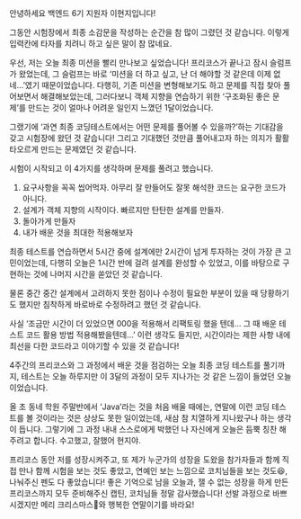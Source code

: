 안녕하세요 백엔드 6기 지원자 이현지입니다!

그동안 시험장에서 최종 소감문을 작성하는 순간을 참 많이 그렸던 것 같습니다. 이렇게 입력칸에 타자를 치려니 하고 싶은 말이 참 많네요.

우선, 저는 오늘 최종 미션을 빨리 만나보고 싶었습니다!
프리코스가 끝나고 잠시 슬럼프가 왔었는데, 그 슬럼프는 바로 ‘미션을 더 하고 싶고, 난 더 해야할 것 같은데 이제 없네…’였기 때문이었습니다. 다행히, 기존 미션을 변형해보기도 하고 문제를 직접 찾아 풀어보면서 해결해보았는데, 그러다보니 객체 지향을 연습하기 위한 ‘구조화된 좋은 문제’를 만드는 것이 얼마나 어려운 일인지 느꼈던 1달이었습니다.

그랬기에 ‘과연 최종 코딩테스트에서는 어떤 문제를 풀어볼 수 있을까?’하는 기대감을 갖고 시험장에 왔던 것 같습니다!
그리고 기대했던 것만큼 풀어내고자 하는 의지가 활활 타오르게 만드는 문제였던 것 같습니다.

시험이 시작되고 이 4가지를 생각하며 문제를 풀려고 했습니다.
1. 요구사항을 꼭꼭 씹어먹자. 아무리 잘 만들어도 잘못 해석한 코드는 요구한 코드가 아니다.
2. 설계가 객체 지향의 시작이다. 빠르지만 탄탄한 설계를 만들자.
3. 돌아가게 만들자
4. 내가 배운 것을 최대한 적용해보자

최종 테스트를 연습하면서 5시간 중에 설계에만 2시간이 넘게 투자하는 것이 가장 큰 고민이었는데, 다행히 오늘은 1시간 반에 걸려 설계를 완성할 수 있었고, 이를 바탕으로 구현하는 것에 나머지 시간을 쏟았던 것 같습니다.

물론 중간 중간 설계에서 고려하지 못한 점이나 수정이 필요한 부분이 있을 때 당황하기도 했지만 침착하게 바로바로 수정하려고 했던 것 같습니다.

사실 ‘조금만 시간이 더 있었으면 000을 적용해서 리팩토링 했을 텐데… 그 때 배운 테스트 코드 활용 방법 적용해봤을텐데…’ 이런 생각도 들지만, 시간이라는 제한 사항 내에 최선을 다한 코드라고 이야기할 수 있을 것 같습니다!

4주간의 프리코스와 그 과정에서 배운 것을 점검하는 오늘 최종 코딩 테스트를 풀기까지,
테스트는 오늘 하루지만 이 3달의 과정이 모두 지나가는 것 같은 느낌이 들었던 오늘이었습니다.

올 초 동네 학원 주말반에서 ‘Java’라는 것을 처음 배울 때에는, 
연말에 이런 코딩 테스트를 볼 것이라는 것은 상상도 못한 일이었는데, 새삼 참 치열하게 지나왔구나 하는 생각이 듭니다. 그렇기에 그 과정 내내 스스로에게 박했던 나 자신에게 오늘은 듬뿍 칭찬 해주려고 합니다. 수고했고, 잘했어 현지야.

프리코스 동안 저를 성장시켜주고, 또 제가 누군가의 성장을 도왔을 참가자들과 함께 직접 만나 함께 시험을 보는 것도 좋았고, 연예인 보는 느낌으로 코치님들을 보는 것도😆, 나눠주신 펜도 다 좋았습니다! 좋은 기억으로 남을 오늘과, 잴 수 없는 성장을 하게 만든 프리코스까지 모두 준비해주신 캡틴, 코치님들 정말 감사했습니다! 선발 과정으로 바쁘시겠지만 메리 크리스마스🎄와 행복한 연말이기를 바라요!




